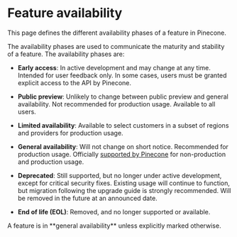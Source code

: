 # Feature availability

This page defines the different availability phases of a feature in Pinecone.

The availability phases are used to communicate the maturity and stability of a feature. The availability phases are:

* **Early access**: In active development and may change at any time. Intended for user feedback only. In some cases, users must be granted explicit access to the API by Pinecone.

* **Public preview**: Unlikely to change between public preview and general availability. Not recommended for production usage. Available to all users.

* **Limited availability**: Available to select customers in a subset of regions and providers for production usage.

* **General availability**: Will not change on short notice. Recommended for production usage. Officially [supported by Pinecone](/troubleshooting/pinecone-support-slas) for non-production and production usage.

* **Deprecated**: Still supported, but no longer under active development, except for critical security fixes. Existing usage will continue to function, but migration following the upgrade guide is strongly recommended. Will be removed in the future at an announced date.

* **End of life (EOL)**: Removed, and no longer supported or available.

<Note>
  A feature is in **general availability** unless explicitly marked otherwise.
</Note>
